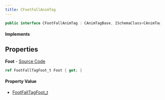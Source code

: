 ```yaml
---
title: CFootFallAnimTag
---
```


```csharp
public interface CFootFallAnimTag : CAnimTagBase, ISchemaClass<CAnimTagBase>, ISchemaClass<CFootFallAnimTag>, ISchemaField, ISchemaClass, INativeHandle
```

#### Implements

## Properties

**Foot** - [Source Code](https://github.com/swiftly-solution/swiftlys2/blob/master/managed/src/SwiftlyS2.Generated/Schemas/Interfaces/CFootFallAnimTag.cs#L16)

```csharp
ref FootFallTagFoot_t Foot { get; }
```

#### Property Value

- [FootFallTagFoot_t](/docs/api/shared/schemadefinitions/footfalltagfoot_t)

